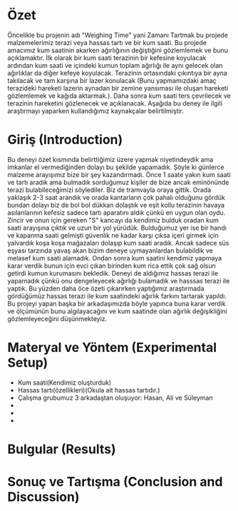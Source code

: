 
# Özet
Öncelikle bu projenin adı "Weighing Time" yani Zamanı Tartmak bu projede malzemelerimiz terazi veya hassas tartı ve bir kum saati.
Bu projede amacımız kum saatinin akarken ağırlığının değiştiğini gözlemlemek ve bunu açıklamaktır.
İlk olarak bir kum saati terazinin bir kefesine koyulacak ardından kum saati ve içindeki kumun toplam ağırlığı ile aynı gelecek olan
ağırlıklar da diğer kefeye koyulacak. Terazinin ortasındaki çıkıntıya bir ayna takılacak ve tam karşına bir lazer konulacak
(Bunu yapmamızdaki amaç terazideki hareketi lazerin aynadan bir zemine yansıması ile oluşan hareketi gözlemlemek ve kağıda aktarmak.).
Daha sonra kum saati ters çevrilecek ve terazinin hareketini gözlenecek ve açıklanacak. Aşağıda bu deney ile ilgili araştırmayı yaparken
kullandığımız kaynakçalar belirtilmiştir.
# Giriş (Introduction)
Bu deneyi özet kısmında belirttiğimiz üzere yapmak niyetindeydik ama imkanlar el vermediğinden dolayı bu şekilde yapamadık. Şöyle ki günlerce malzeme arayışımız bize bir şey kazandırmadı. Önce 1 saate yakın kum saati ve tartı aradık ama bulmadık sorduğumuz kişiler de bize ancak eminönünde terazi bulabileceğimizi söylediler. Biz de tramvayla oraya gittik. Orada yaklaşık 2-3 saat arandık ve orada kantarların çok pahalı olduğunu gördük bundan dolayı biz de bol bol dükkan dolaştık ve eşit kollu terazinin havaya asılanlarının kefesiz sadece tartı aparatını aldık çünkü en uygun olan oydu. Zincir ve onun için gereken "S" kancayı da kendimiz bulduk oradan kum saati arayışına çıktık ve uzun bir yol yürüdük. Bulduğumuz yer ise bir handı ve kapanma saati gelmişti güvenlik ne kadar karşı çıksa içeri girmek için yalvardık koşa koşa mağazaları dolaşıp kum saati aradık. Ancak sadece süs eşyası tarzında yavaş akan bizim deneye uymayanlardan bulabildik ve melasef kum saati alamadık. Ondan sonra kum saatini kendimiz yapmaya karar verdik bunun için evci çıkan birinden kum rica ettik çok sağ olsun getirdi kumun kurumasını bekledik. Deneyi de aldığımız hassas terazi ile yapamadık çünkü onu dengeleyecek ağırlığı bulamadık ve hasssas terazi ile yaptık. Bu yüzden daha öce özeti çıkarırken yaptığımız araştırmada gördüğümüz hassas terazi ile kum saatindeki ağırlık farkını tartarak yapıldı. Bu projeyi yapan başka bir arkadaşımızda böyle yapınca buna karar verdik ve ölçümünün bunu algılayacağını ve kum saatinde olan ağırlık değişikliğini gözlemleyeceğini düşünmekteyiz.
# Materyal ve Yöntem (Experimental Setup)
* Kum saati(Kendimiz oluşturduk)
* Hassas tartı(özellikleri)(Okula ait hassas tartıdır.)
* Çalışma grubumuz 3 arkadaştan oluşuyor: Hasan, Ali ve Süleyman
* 
* 
* 

# Bulgular (Results)



# Sonuç ve Tartışma (Conclusion and Discussion) 
 


